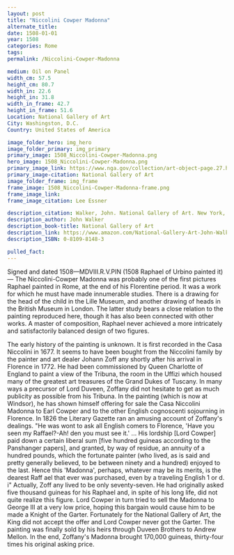 ```yaml
---
layout: post
title: "Niccolini Cowper Madonna"
alternate_title:
date: 1508-01-01
year: 1508
categories: Rome
tags:
permalink: /Niccolini-Cowper-Madonna

medium: Oil on Panel
width_cm: 57.5
height_cm: 80.7
width_in: 22.6
height_in: 31.8
width_in_frame: 42.7
height_in_frame: 51.6
Location: National Gallery of Art
City: Washingston, D.C.
Country: United States of America

image_folder_hero: img_hero
image_folder_primary: img_primary
primary_image: 1508_Niccolini-Cowper-Madonna.png
hero_image: 1508_Niccolini-Cowper-Madonna.png
primary_image_link: https://www.nga.gov/collection/art-object-page.27.html
primary_image-citation: National Gallery of Art
image_folder_frame: img_frame
frame_image: 1508_Niccolini-Cowper-Madonna-frame.png
frame_image_link:
frame_image_citation: Lee Essner

description_citation: Walker, John. National Gallery of Art. New York, Harry N. Abrams, Inc., 1995. Print. p176
description_author: John Walker
description_book-title: National Gallery of Art
description_link: https://www.amazon.com/National-Gallery-Art-John-Walker/dp/0810981483/ref=sr_1_1?ie=UTF8&qid=1538367982&sr=8-1&keywords=0810981483
description_ISBN: 0-8109-8148-3

pulled_fact:
---
```


Signed and dated 1508—MDVIII.R.V.PIN (1508 Raphael of Urbino painted it)— The Niccolini-Cowper Madonna was probably one of the first pictures Raphael painted in Rome, at the end of his Florentine period. It was a work for which he must have made innumerable studies. There is a drawing for the head of the child in the Lille Museum, and another drawing of heads in the British Museum in London. The latter study bears a close relation to the painting repro­duced here, though it has also been connected with other works. A master of com­position, Raphael never achieved a more intricately and satisfactorily balanced de­sign of two figures.

The early history of the painting is unknown. It is first recorded in the Casa Nic­colini in 1677. It seems to have been bought from the Niccolini family by the painter and art dealer Johann Zoff any shortly after his arrival in Florence in 1772. He had been commissioned by Queen Charlotte of England to paint a view of the Tribuna, the room in the Uffizi which housed many of the greatest art treasures of the Grand Dukes of Tuscany. In many ways a precursor of Lord Duveen, Zoffany did not hesitate to get as much publicity as possible from his Tribuna. In the paint­ing (which is now at Windsor), he has shown himself offering for sale the Casa Niccolini Madonna to Earl Cowper and to the other English cognoscenti sojourn­ing in Florence. In 1826 the Literary Gazette ran an amusing account of Zoffany's dealings. "He was wont to ask all English comers to Florence, 'Have you seen my Raffael?-Ah! den you must see it.' ... His lordship [Lord Cowper] paid down a certain liberal sum [five hundred guineas according to the Panshanger papers], and granted, by way of residue, an annuity of a hundred pounds, which the fortunate painter (who lived, as is said and pretty generally believed, to be between ninety and a hundred) enjoyed to the last. Hence this 'Madonna', perhaps, whatever may be its merits, is the dearest Raff ael that ever was purchased, even by a traveling English 1 or d. i"
Actually, Zoff any lived to be only seventy-seven. He had originally asked five thousand guineas for his Raphael and, in spite of his long life, did not quite realize this figure. Lord Cowper in turn tried to sell the Madonna to George III at a very low price, hoping this bargain would cause him to be made a Knight of the Garter. Fortunately for the National Gallery of Art, the King did not accept the offer and Lord Cowper never got the Garter. The painting was finally sold by his heirs through Duveen Brothers to Andrew Mellon. In the end, Zoffany's Madonna brought 170,000 guineas, thirty-four times his original asking price.
